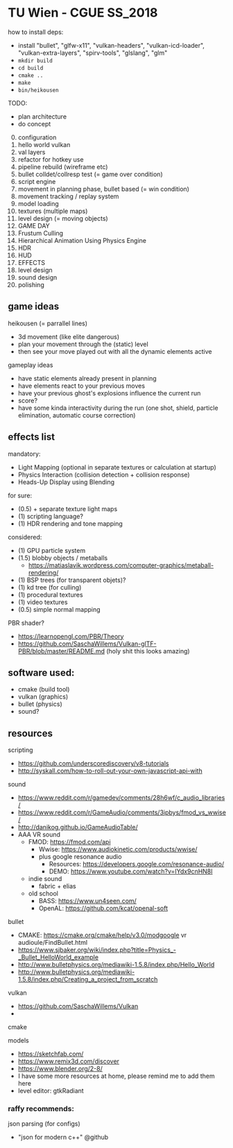 # TU Wien - CGUE SS_2018

how to install deps:

- install "bullet", "glfw-x11", "vulkan-headers", "vulkan-icd-loader", "vulkan-extra-layers", "spirv-tools", "glslang", "glm"
- `mkdir build`
- `cd build`
- `cmake ..`
- `make`
- `bin/heikousen`

TODO:
- plan architecture
- do concept

0. configuration
1. hello world vulkan
1. val layers
1. refactor for hotkey use
1. pipeline rebuild (wireframe etc)
1. bullet colldet/collresp test (= game over condition)
1. script engine
1. movement in planning phase, bullet based (= win condition)
1. movement tracking / replay system
1. model loading
1. textures (multiple maps)
1. level design (= moving objects)
1. GAME DAY
1. Frustum Culling
1. Hierarchical Animation Using Physics Engine
1. HDR
1. HUD
1. EFFECTS
1. level design
1. sound design
1. polishing


## game ideas

heikousen (= parrallel lines)
- 3d movement (like elite dangerous)
- plan your movement through the (static) level
- then see your move played out with all the dynamic elements active

gameplay ideas
- have static elements already present in planning
- have elements react to your previous moves
- have your previous ghost's explosions influence the current run
- score?
- have some kinda interactivity during the run (one shot, shield, particle elimination, automatic course correction)


## effects list

mandatory:
- Light Mapping (optional in separate textures or calculation at startup)
- Physics Interaction (collision detection + collision response)
- Heads-Up Display using Blending

for sure:
- (0.5) + separate texture light maps 
- (1) scripting language?
- (1) HDR rendering and tone mapping

considered:
- (1) GPU particle system
- (1.5) blobby objects / metaballs
    - https://matiaslavik.wordpress.com/computer-graphics/metaball-rendering/
- (1) BSP trees (for transparent objets)?
- (1) kd tree (for culling)
- (1) procedural textures
- (1) video textures
- (0.5) simple normal mapping

PBR shader?
- https://learnopengl.com/PBR/Theory
- https://github.com/SaschaWillems/Vulkan-glTF-PBR/blob/master/README.md 
(holy shit this looks amazing)


## software used:

- cmake (build tool)
- vulkan (graphics)
- bullet (physics)
- sound?


## resources

scripting
- https://github.com/underscorediscovery/v8-tutorials
- http://syskall.com/how-to-roll-out-your-own-javascript-api-with


sound
- https://www.reddit.com/r/gamedev/comments/28h6wf/c_audio_libraries/
- https://www.reddit.com/r/GameAudio/comments/3ipbys/fmod_vs_wwise/
- http://danikog.github.io/GameAudioTable/
- AAA VR sound
    - FMOD: https://fmod.com/api
        - Wwise: https://www.audiokinetic.com/products/wwise/
        - plus google resonance audio
            - Resources: https://developers.google.com/resonance-audio/
            - DEMO: https://www.youtube.com/watch?v=IYdx9cnHN8I
    - indie sound
        - fabric + elias
    - old school
        - BASS: https://www.un4seen.com/ 
        - OpenAL: https://github.com/kcat/openal-soft


bullet
- CMAKE: https://cmake.org/cmake/help/v3.0/modgoogle vr audioule/FindBullet.html
- https://www.sjbaker.org/wiki/index.php?title=Physics_-_Bullet_HelloWorld_example
- http://www.bulletphysics.org/mediawiki-1.5.8/index.php/Hello_World
- http://www.bulletphysics.org/mediawiki-1.5.8/index.php/Creating_a_project_from_scratch


vulkan
- https://github.com/SaschaWillems/Vulkan
- 


cmake


models
- https://sketchfab.com/
- https://www.remix3d.com/discover
- https://www.blender.org/2-8/
- I have some more resources at home, please remind me to add them here
- level editor: gtkRadiant


### raffy recommends:

json parsing (for configs)
- "json for modern c++" @github



